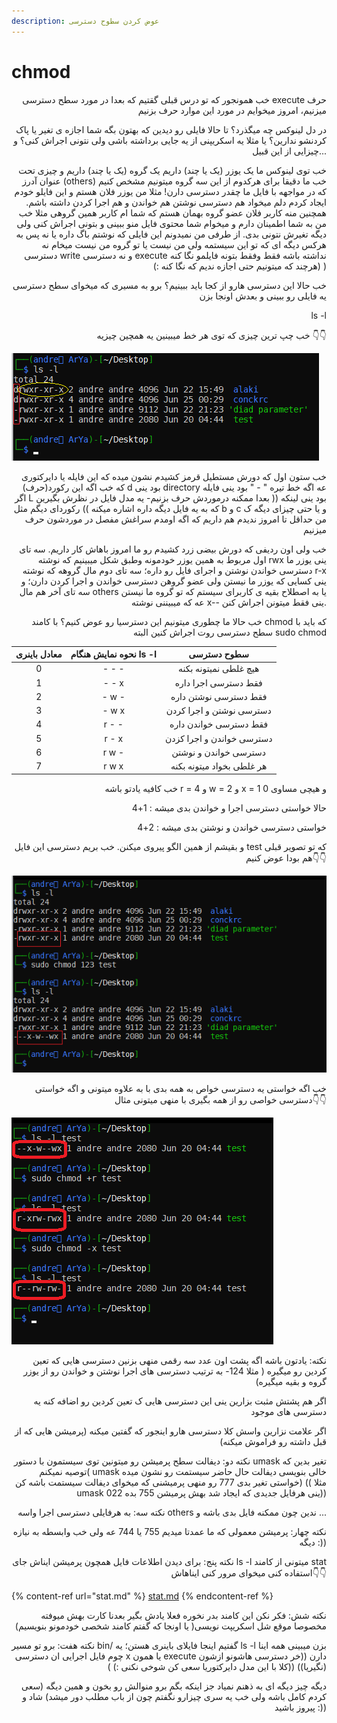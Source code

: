 ```yaml
---
description: عوض کردن سطوح دسترسی
---
```


# chmod

<p align="right">خب همونجور که تو درس قبلی گقتیم که بعدا در مورد سطح دسترسی execute حرف میزنیم، امروز میخوایم در مورد این موارد حرف بزنیم</p>

<p align="right">در دل لینوکس چه میگذرد؟ تا حالا فایلی رو دیدین که بهتون بگه شما اجازه ی تغیر یا پاک کردنشو ندارین؟ یا مثلا یه اسکریپنی از یه جایی برداشته باشی ولی نتونی اجراش کنی؟ و چیزایی از این قبیل...</p>

<p align="right">خب توی لینوکس ما یک یوزر (یک یا چند) داریم یک گروه (یک یا چند) داریم و چیزی تحت عنوان آدرز (others) خب ما دقیقا برای هرکدوم از این سه گروه میتونیم مشخص کنیم که در مواجهه با فایل ما چقدر دسترسی دارن! مثلا من یوزر فلان هستم و این فایلو خودم ایجاد کردم دلم میخواد هم دسترسی نوشتن هم خواندن و هم اجرا کردن داشته باشم. همچنین منه کاربر فلان عضو گروه بهمان هستم که شما ام کاربر همین گروهی مثلا خب من به شما اطمینان دارم و میخوام شما محتوی فایل منو ببینی و بتونی اجراش کنی ولی دیگه تغیرش نتونی بدی. از طرفی من نمیدونم این فایلی که نوشتم باگ داره یا نه پس به هرکس دیگه ای که تو این سیستمه ولی من نیست یا تو گروه من نیست میخام نه دسترسی write و نه دسترسی execute نداشته باشه فقط وفقط بتونه فایلمو نگا کنه (هرچند که میتونیم حتی اجازه ندیم که نگا کنه :) )</p>

<p align="right">خب حالا این دسترسی هارو از کجا باید ببینیم؟ برو به مسیری که میخوای سطح دسترسی یه فایلی رو ببینی و بعدش اونجا بزن</p>

<p align="right"> ls -l</p>

<p align="right">خب چپ ترین چیزی که توی هر خط میبینین یه همچین چیزیه 👇👇</p>

![](.gitbook/assets/11.png)

<p align="right">خب ستون اول که دورش مستطیل قرمز کشیدم نشون میده که این فایله یا دایرکتوری که خب اگه این رکورد(حرف) d بود ینی directory عه اگه خط تیره " - " بود ینی فایله اگر L بود ینی لینکه (( بعدا ممکنه درموردش حرف بزنیم- یه مدل فایل در نظرش بگیرین که به یه فایل دیگه داره اشاره میکنه )) رکوردای دیگم مثل b و c و یا حتی چیزای دیگه ک من حداقل تا امروز ندیدم هم داریم که اگه اومدم سراغش مفصل در موردشون حرف میزنیم</p>

<p align="right">خب ولی اون ردیفی که دورش بیضی زرد کشیدم رو ما امروز باهاش کار داریم. سه تای اول مربوط به همین یوزر خودمونه وطبق شکل میبینیم که نوشته rwx ینی یوزر ما دسترسی خواندن نوشتن و اجرای فایل رو داره؛ سه تای دوم مال گروهه که نوشته r-x ینی کسایی که یوزر ما نیستن ولی عضو گروهن دسترسی خواندن و اجرا کردن دارن؛ و سه تای آخر هم مال others یا به اصطلاح بقیه ی کاربرای سیستم که تو گروه ما نیستن عه که میبیننی نوشته x-- ینی فقط میتونن اجراش کنن.</p>

<p align="right">خب حالا ما چطوری میتونیم این دسترسیا رو عوض کنیم؟ با کامند chmod که باید با سطح دسترسی روت اجراش کنین البته sudo chmod</p>

| معادل باینری | نحوه نمایش هنگام ls -l |        سطوح دسترسی        |
| :----------: | :--------------------: | :-----------------------: |
|       0      |          - - -         |   هیچ غلطی نمیتونه بکنه   |
|       1      |          - - x         |    فقط دسترسی اجرا داره   |
|       2      |          - w -         |   فقط دسترسی نوشتن داره   |
|       3      |          - w x         |  دسترسی نوشتن و اجرا کردن |
|       4      |          r - -         |   فقط دسترسی خواندن داره  |
|       5      |          r - x         | دسترسی خواندن و اجرا کزدن |
|       6      |          r w -         |   دسترسی خواندن و نوشتن   |
|       7      |          r w x         | هر غلطی بخواد میتونه بکنه |

<p align="right">خب کافیه یادتو باشه r = 4 و w = 2 و x = 1 و هیچی مساوی 0</p>

<p align="right">حالا خواستی دسترسی اجرا و خواندن بدی میشه : 1+4</p>

<p align="right">خواستی دسترسی خواندن و نوشتن بدی میشه : 2+4</p>

<p align="right">و بقیشم از همین الگو پیروی میکنن. خب بریم دسترسی این فایل test که تو تصویر قبلی هم بودا عوض کنیم👇👇</p>

![یه عدد سه رقمی وارد کردم که رقم یکان واسه آدرز دهگان واسه گروپ و صدگان واسه یوزره](.gitbook/assets/12.png)

<p align="right">خب اگه خواستی یه دسترسی خواص به همه بدی با به علاوه میتونی و اگه خواستی دسترسی خواصی رو از همه بگیری با منهی میتونی مثال👇👇</p>

![یه بار یه همون دسترسی خوندن دادم و یه بار از همشون دسترسی اجرا رو گرفتم](.gitbook/assets/13.png)

<p align="right">نکته: یادتون باشه اگه پشت اون عدد سه رقمی منهی بزنین دسترسی هایی که تعین کردین رو میگیره ( مثلا 124- به ترتیب دسترسی های اجرا نوشتن و خواندن رو از یوزر گروه و بقیه میگیره)</p>

<p align="right">اگر هم پشتش مثبت بزارین ینی این دسترسی هایی ک تعین کردین رو اضافه کنه یه دسترسی های موجود</p>

<p align="right">اگر علامت نزارین واسش کلا دسترسی هارو اینجور که گفتین میکنه (پرمیشن هایی که از قبل داشته رو فراموش میکنه)</p>

<p align="right">نکته دو: دیفالت سطح پرمیشن رو میتونین توی سیستمون با دستور umask تغیر بدین که توصیه نمیکنم( umask خالی بنویسی دیفالت حال حاضر سیستمت رو نشون میده خواستی تغیر بدی 777 رو منهی پرمیشنی که میخوای دیفالت سیستمت باشه کن) (( مثلا umask 022 ینی هرفایل جدیدی که ایجاد شد بهش پرمیشن 755 بده))</p>

<p align="right">نکته سه: به هرفایلی دسترسی اجرا واسه others ندین چون ممکنه فایل بدی باشه و ...</p>

<p align="right">نکته چهار: پرمیشن معمولی که ما عمدتا میدیم 755 یا 744 عه ولی خب وابسطه به نیازه دیگه :))</p>

<p align="right">نکته پنج: برای دیدن اطلاعات فایل همچون پرمیشن ایناش جای ls -l میتونی از کامند stat استفاده کنی میخوای مرور کنی ایناهاش👇👇</p>

{% content-ref url="stat.md" %}
[stat.md](stat.md)
{% endcontent-ref %}

<p align="right">نکته شش: فکر نکن این کامند بدر نخوره فعلا یادش بگیر بعدنا کارت بهش میوفته مخصوصا موقع شل اسکریپت نویسی( یا اونجا که گفتم کامند شخصی خودمونو بنویسیم)</p>

<p align="right">نکته هفت: برو تو مسیر bin/ گفتیم اینجا فایلای باینری هستن؛ یه ls -l بزن میبینی همه اینا چوم فایل اجرایی ان دسترسی x یا همون execute دارن ((خر دسترسی هاشونو ازشون نگیریا)) ((کلا با این مدل دایرکتوریا سعی کن شوخی نکنی :) ))</p>

<p align="right">دیگه چیز دیگه ای به ذهنم نمیاد جز اینکه بگم برو منوالش رو بخون و همین دیگه (سعی کردم کامل باشه ولی خب یه سری چیزارو نگفتم چون از باب مطلب دور میشد) شاد و پیروز باشید :))</p>
